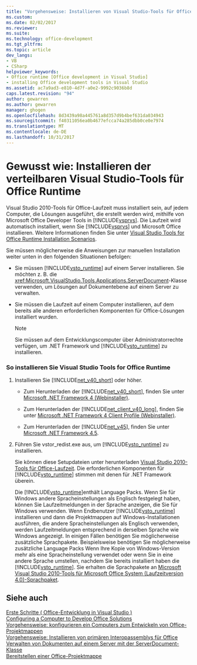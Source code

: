 ```yaml
---
title: "Vorgehensweise: Installieren von Visual Studio-Tools für Office-Laufzeit | Microsoft Docs"
ms.custom: 
ms.date: 02/02/2017
ms.reviewer: 
ms.suite: 
ms.technology: office-development
ms.tgt_pltfrm: 
ms.topic: article
dev_langs:
- VB
- CSharp
helpviewer_keywords:
- Office runtime [Office development in Visual Studio]
- installing Office development tools in Visual Studio
ms.assetid: ac7a9ad3-e810-4d7f-a0e2-9992c9036b8d
caps.latest.revision: "94"
author: gewarren
ms.author: gewarren
manager: ghogen
ms.openlocfilehash: 8d3439a98a445761a8d357d9b4bef631da034943
ms.sourcegitcommit: f40311056ea0b4677efcca74a285dbb0ce0e7974
ms.translationtype: MT
ms.contentlocale: de-DE
ms.lasthandoff: 10/31/2017
---
```

# <a name="how-to-install-the-visual-studio-tools-for-office-runtime-redistributable"></a>Gewusst wie: Installieren der verteilbaren Visual Studio-Tools für Office Runtime
  Visual Studio 2010-Tools für Office-Laufzeit muss installiert sein, auf jedem Computer, die Lösungen ausgeführt, die erstellt werden wird, mithilfe von Microsoft Office Developer Tools in [!INCLUDE[vsprvs](../sharepoint/includes/vsprvs-md.md)]. Die Laufzeit wird automatisch installiert, wenn Sie [!INCLUDE[vsprvs](../sharepoint/includes/vsprvs-md.md)] und Microsoft Office installieren. Weitere Informationen finden Sie unter [Visual Studio Tools for Office Runtime Installation Scenarios](../vsto/visual-studio-tools-for-office-runtime-installation-scenarios.md).  
  
 Sie müssen möglicherweise die Anweisungen zur manuellen Installation weiter unten in den folgenden Situationen befolgen:  
  
-   Sie müssen [!INCLUDE[vsto_runtime](../vsto/includes/vsto-runtime-md.md)] auf einem Server installieren. Sie möchten z. B. die <xref:Microsoft.VisualStudio.Tools.Applications.ServerDocument>-Klasse verwenden, um Lösungen auf Dokumentebene auf einem Server zu verwalten.  
  
-   Sie müssen die Laufzeit auf einem Computer installieren, auf dem bereits alle anderen erforderlichen Komponenten für Office-Lösungen installiert wurden.  
  
    > [!NOTE]  
    >  Sie müssen auf dem Entwicklungscomputer über Administratorrechte verfügen, um .NET Framework und [!INCLUDE[vsto_runtime](../vsto/includes/vsto-runtime-md.md)] zu installieren.  
  
### <a name="to-install-the-visual-studio-tools-for-office-runtime"></a>So installieren Sie Visual Studio Tools for Office Runtime  
  
1.  Installieren Sie [!INCLUDE[net_v40_short](../sharepoint/includes/net-v40-short-md.md)] oder höher.  
  
    -   Zum Herunterladen der [!INCLUDE[net_v40_short](../sharepoint/includes/net-v40-short-md.md)], finden Sie unter [Microsoft .NET Framework 4 (Webinstaller)](http://go.microsoft.com/fwlink/?LinkId=178957).  
  
    -   Zum Herunterladen der [!INCLUDE[net_client_v40_long](../vsto/includes/net-client-v40-long-md.md)], finden Sie unter [Microsoft .NET Framework 4 Client Profile (Webinstaller)](http://go.microsoft.com/fwlink/?LinkId=178958).  
  
    -   Zum Herunterladen der [!INCLUDE[net_v45](../vsto/includes/net-v45-md.md)], finden Sie unter [Microsoft .NET Framework 4.5](http://www.microsoft.com/download/details.aspx?id=30653).  
  
2.  Führen Sie vstor_redist.exe aus, um [!INCLUDE[vsto_runtime](../vsto/includes/vsto-runtime-md.md)] zu installieren.  
  
     Sie können diese Setupdateien unter herunterladen [Visual Studio 2010-Tools für Office-Laufzeit](http://go.microsoft.com/fwlink/?LinkId=140384). Die erforderlichen Komponenten für [!INCLUDE[vsto_runtime](../vsto/includes/vsto-runtime-md.md)] stimmen mit denen für .NET Framework überein.  
  
     Die [!INCLUDE[vsto_runtime](../vsto/includes/vsto-runtime-md.md)]enthält Language Packs. Wenn Sie für Windows andere Spracheinstellungen als Englisch festgelegt haben, können Sie Laufzeitmeldungen in der Sprache anzeigen, die Sie für Windows verwenden. Wenn Endbenutzer [!INCLUDE[vsto_runtime](../vsto/includes/vsto-runtime-md.md)] installieren und dann die Projektmappen auf Windows-Installationen ausführen, die andere Spracheinstellungen als Englisch verwenden, werden Laufzeitmeldungen entsprechend in derselben Sprache wie Windows angezeigt. In einigen Fällen benötigen Sie möglicherweise zusätzliche Sprachpakete. Beispielsweise benötigen Sie möglicherweise zusätzliche Language Packs Wenn Ihre Kopie von Windows-Version mehr als eine Spracheinstellung verwendet oder wenn Sie in eine andere Sprache umstellen, nachdem Sie bereits installiert haben die [!INCLUDE[vsto_runtime](../vsto/includes/vsto-runtime-md.md)]. Sie erhalten die Sprachpakete an [Microsoft Visual Studio 2010-Tools für Microsoft Office System (Laufzeitversion 4.0)-Sprachpaket](http://go.microsoft.com/fwlink/?LinkId=140386).  
  
## <a name="see-also"></a>Siehe auch  
 [Erste Schritte &#40; Office-Entwicklung in Visual Studio &#41;](../vsto/getting-started-office-development-in-visual-studio.md)   
 [Configuring a Computer to Develop Office Solutions](../vsto/configuring-a-computer-to-develop-office-solutions.md)   
 [Vorgehensweise: konfigurieren ein Computers zum Entwickeln von Office-Projektmappen](../vsto/how-to-configure-a-computer-to-develop-office-solutions.md)   
 [Vorgehensweise: Installieren von primären Interopassemblys für Office](../vsto/how-to-install-office-primary-interop-assemblies.md)   
 [Verwalten von Dokumenten auf einem Server mit der ServerDocument-Klasse](../vsto/managing-documents-on-a-server-by-using-the-serverdocument-class.md)   
 [Bereitstellen einer Office-Projektmappe](../vsto/deploying-an-office-solution.md)  
  
  